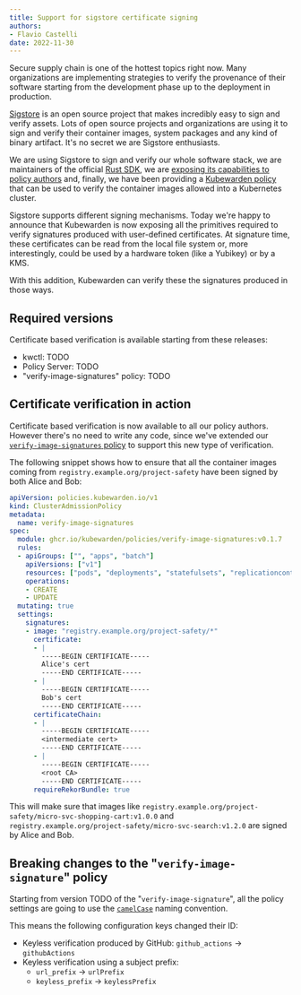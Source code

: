 ```yaml
---
title: Support for sigstore certificate signing
authors:
- Flavio Castelli
date: 2022-11-30
---
```


Secure supply chain is one of the hottest topics right now. Many organizations
are implementing strategies to verify the provenance of their software starting from
the development phase up to the deployment in production.

[Sigstore](https://sigstore.dev/) is an open source project that makes incredibly
easy to sign and verify assets. Lots of open source projects and organizations
are using it to sign and verify their container images, system packages and any kind
of binary artifact.
It's no secret we are Sigstore enthusiasts.

We are using Sigstore to sign and verify our whole
software stack, we are maintainers of the official [Rust SDK](https://github.com/sigstore/sigstore-rs),
we are [exposing its capabilities to policy authors](https://docs.kubewarden.io/writing-policies/spec/host-capabilities/signature-verifier-policies)
and, finally, we have been providing a
[Kubewarden policy](https://github.com/kubewarden/verify-image-signatures/) that
can be used to verify the container images allowed into a Kubernetes cluster.

Sigstore supports different signing mechanisms. Today we're happy to announce
that Kubewarden is now exposing all the primitives required to verify signatures
produced with user-defined certificates. At signature time, these certificates
can be read from the local file system or, more interestingly, could be used by
a hardware token (like a Yubikey) or by a KMS.

With this addition, Kubewarden can verify these the signatures produced in those
ways.

## Required versions

Certificate based verification is available starting from these releases:

* kwctl: TODO
* Policy Server: TODO
* "verify-image-signatures" policy: TODO

## Certificate verification in action

Certificate based verification is now available to all our policy authors. However
there's no need to write any code, since we've extended our
[`verify-image-signatures` policy](https://github.com/kubewarden/verify-image-signatures/)
to support this new type of verification.

The following snippet shows how to ensure that all the container images coming
from `registry.example.org/project-safety` have been signed by both Alice and Bob:

```yaml
apiVersion: policies.kubewarden.io/v1
kind: ClusterAdmissionPolicy
metadata:
  name: verify-image-signatures
spec:
  module: ghcr.io/kubewarden/policies/verify-image-signatures:v0.1.7
  rules:
  - apiGroups: ["", "apps", "batch"]
    apiVersions: ["v1"]
    resources: ["pods", "deployments", "statefulsets", "replicationcontrollers", "jobs", "cronjobs"]
    operations:
    - CREATE
    - UPDATE
  mutating: true
  settings:
    signatures:
    - image: "registry.example.org/project-safety/*"
      certificate:
      - |
        -----BEGIN CERTIFICATE-----
        Alice's cert
        -----END CERTIFICATE-----
      - |
        -----BEGIN CERTIFICATE-----
        Bob's cert
        -----END CERTIFICATE-----
      certificateChain:
      - |
        -----BEGIN CERTIFICATE-----
        <intermediate cert>
        -----END CERTIFICATE-----
      - |
        -----BEGIN CERTIFICATE-----
        <root CA>
        -----END CERTIFICATE-----
      requireRekorBundle: true
```

This will make sure that images like `registry.example.org/project-safety/micro-svc-shopping-cart:v1.0.0`
and `registry.example.org/project-safety/micro-svc-search:v1.2.0` are signed
by Alice and Bob.

## Breaking changes to the "`verify-image-signature`" policy

Starting from version TODO of the "`verify-image-signature`", all the policy settings
are going to use the [`camelCase`](https://en.wikipedia.org/wiki/Camel_case)
naming convention.

This means the following configuration keys changed their ID:

* Keyless verification produced by GitHub: `github_actions` &rarr; `githubActions`
* Keyless verification using a subject prefix:
  * `url_prefix` &rarr; `urlPrefix`
  * `keyless_prefix` &rarr; `keylessPrefix`


